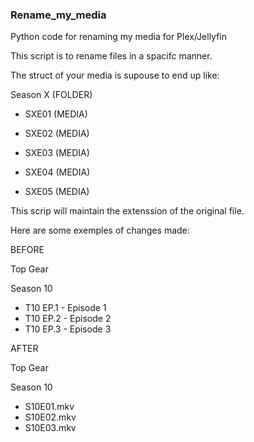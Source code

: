 ### Rename_my_media
Python code for renaming my media for Plex/Jellyfin

This script is to rename files in a spacifc manner.

The struct of your media is supouse to end up like:

Season X (FOLDER)

- SXE01 (MEDIA)

- SXE02 (MEDIA)

- SXE03 (MEDIA)

- SXE04 (MEDIA)

- SXE05 (MEDIA)

This scrip will maintain the extenssion of the original file.

Here are some exemples of changes made:

BEFORE

Top Gear

  Season 10
  
   - T10 EP.1 - Episode 1
   - T10 EP.2 - Episode 2
   - T10 EP.3 - Episode 3

AFTER

Top Gear

  Season 10
  
  - S10E01.mkv
  - S10E02.mkv
  - S10E03.mkv
